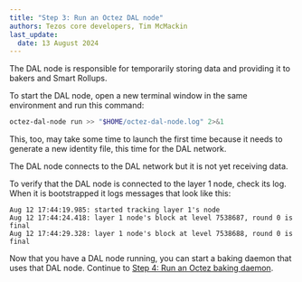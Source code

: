 ```yaml
---
title: "Step 3: Run an Octez DAL node"
authors: Tezos core developers, Tim McMackin
last_update:
  date: 13 August 2024
---
```


The DAL node is responsible for temporarily storing data and providing it to bakers and Smart Rollups.

To start the DAL node, open a new terminal window in the same environment and run this command:

```bash
octez-dal-node run >> "$HOME/octez-dal-node.log" 2>&1
```

This, too, may take some time to launch the first time because it needs to generate a new identity file, this time for the DAL network.

The DAL node connects to the DAL network but it is not yet receiving data.

To verify that the DAL node is connected to the layer 1 node, check its log.
When it is bootstrapped it logs messages that look like this:

```
Aug 12 17:44:19.985: started tracking layer 1's node
Aug 12 17:44:24.418: layer 1 node's block at level 7538687, round 0 is final
Aug 12 17:44:29.328: layer 1 node's block at level 7538688, round 0 is final
```

Now that you have a DAL node running, you can start a baking daemon that uses that DAL node.
Continue to [Step 4: Run an Octez baking daemon](./run-baker).
